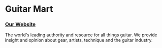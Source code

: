 # Guitar Mart

### [Our Website](https://guitar-mart.netlify.app)
The world's leading authority and resource for all things guitar. We provide insight and opinion about gear, artists, technique and the guitar industry.
